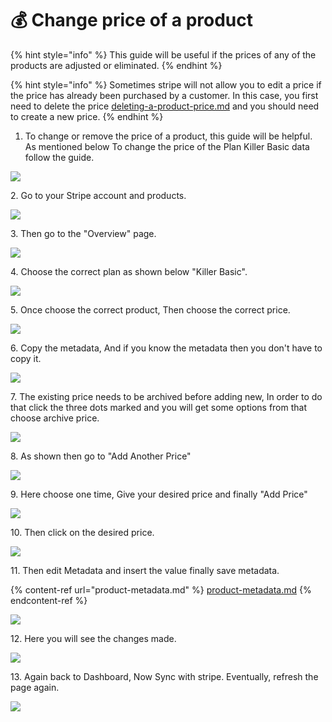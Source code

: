 # 💰 Change price of a product

{% hint style="info" %}
This guide will be useful if the prices of any of the products are adjusted or eliminated.
{% endhint %}

{% hint style="info" %}
Sometimes stripe will not allow you to edit a price if the price has already been purchased by a customer. In this case, you first need to delete the price [deleting-a-product-price.md](deleting-a-product-price.md "mention") and you should need to create a new price.
{% endhint %}

1. To change or remove the price of a product, this guide will be helpful. As mentioned below To change the price of the Plan Killer Basic data follow the guide.&#x20;

![](<../.gitbook/assets/Untitled design (24).png>)

2\. Go to your Stripe account and products.

![](<../.gitbook/assets/Untitled design (2) (2).png>)

3\. Then go to the "Overview" page.&#x20;

![](<../.gitbook/assets/Untitled design (1).png>)

4\. Choose the correct plan as shown below "Killer Basic".

![](<../.gitbook/assets/Untitled design (3) (6).png>)

5\. Once choose the correct product, Then choose the correct price.&#x20;

![](<../.gitbook/assets/Untitled design (4) (12).png>)

6\. Copy the metadata, And if you know the metadata then you don't have to copy it.&#x20;

![](<../.gitbook/assets/Untitled design (5) (5).png>)

7\. The existing price needs to be archived before adding new, In order to do that click the three dots marked and you will get some options from that choose archive price.&#x20;

![](<../.gitbook/assets/Untitled design (7) (5).png>)

8\. As shown then go to "Add Another Price"

![](<../.gitbook/assets/Untitled design (6) (2).png>)

9\. Here choose one time, Give your desired price and finally "Add Price"

![](<../.gitbook/assets/Untitled design (8) (6).png>)

10\. Then click on the desired price.

![](<../.gitbook/assets/Untitled design (9) (6).png>)

11\. Then edit Metadata and insert the value finally save metadata.&#x20;

{% content-ref url="product-metadata.md" %}
[product-metadata.md](product-metadata.md)
{% endcontent-ref %}

![](<../.gitbook/assets/1 (21).png>)

12\. Here you will see the changes made.

![](<../.gitbook/assets/1 (1) (1).png>)

13\. Again back to Dashboard, Now Sync with stripe. Eventually, refresh the page again.&#x20;

![](<../.gitbook/assets/1 (2) (1).png>)
